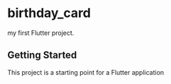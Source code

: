 # birthday_card

my first Flutter project.

## Getting Started

This project is a starting point for a Flutter application
